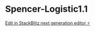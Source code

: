 # Spencer-Logistic1.1

[Edit in StackBlitz next generation editor ⚡️](https://stackblitz.com/~/github.com/Lorenatorr/Spencer-Logistic1.1)